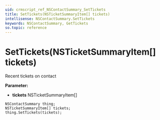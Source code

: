 ```yaml
---
uid: crmscript_ref_NSContactSummary_SetTickets
title: SetTickets(NSTicketSummaryItem[] tickets)
intellisense: NSContactSummary.SetTickets
keywords: NSContactSummary, GetTickets
so.topic: reference
---
```


# SetTickets(NSTicketSummaryItem[] tickets)

Recent tickets on contact

**Parameter:** 
 - **tickets** NSTicketSummaryItem[]

```crmscript
NSContactSummary thing;
NSTicketSummaryItem[] tickets;
thing.SetTickets(tickets);
```

